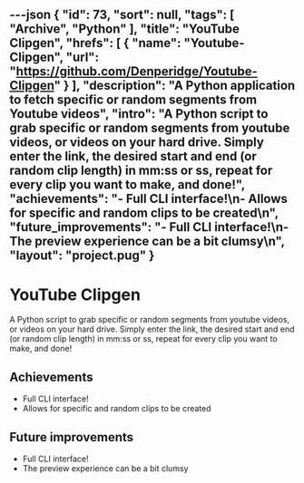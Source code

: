 ---json
{
"id": 73,
"sort": null,
"tags": [
"Archive",
"Python"
],
"title": "YouTube Clipgen",
"hrefs": [
{
"name": "Youtube-Clipgen",
"url": "https://github.com/Denperidge/Youtube-Clipgen"
}
],
"description": "A Python application to fetch specific or random segments from Youtube videos",
"intro": "A Python script to grab specific or random segments from youtube videos, or videos on your hard drive. Simply enter the link, the desired start and end (or random clip length) in mm:ss or ss, repeat for every clip you want to make, and done!",
"achievements": "- Full CLI interface!\n- Allows for specific and random clips to be created\n",
"future_improvements": "- Full CLI interface!\n- The preview experience can be a bit clumsy\n",
"layout": "project.pug"
}
---
# YouTube Clipgen
A Python script to grab specific or random segments from youtube videos, or videos on your hard drive. Simply enter the link, the desired start and end (or random clip length) in mm:ss or ss, repeat for every clip you want to make, and done!

## Achievements
- Full CLI interface!
- Allows for specific and random clips to be created


## Future improvements
- Full CLI interface!
- The preview experience can be a bit clumsy

